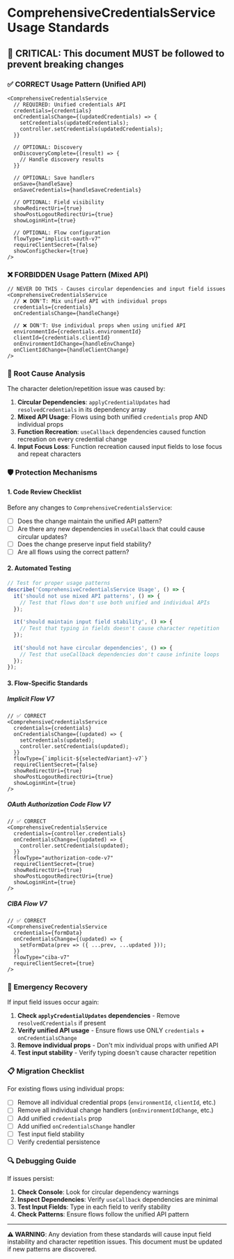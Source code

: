 # ComprehensiveCredentialsService Usage Standards

## 🚨 CRITICAL: This document MUST be followed to prevent breaking changes

### ✅ CORRECT Usage Pattern (Unified API)

```tsx
<ComprehensiveCredentialsService
  // REQUIRED: Unified credentials API
  credentials={credentials}
  onCredentialsChange={(updatedCredentials) => {
    setCredentials(updatedCredentials);
    controller.setCredentials(updatedCredentials);
  }}
  
  // OPTIONAL: Discovery
  onDiscoveryComplete={(result) => {
    // Handle discovery results
  }}
  
  // OPTIONAL: Save handlers
  onSave={handleSave}
  onSaveCredentials={handleSaveCredentials}
  
  // OPTIONAL: Field visibility
  showRedirectUri={true}
  showPostLogoutRedirectUri={true}
  showLoginHint={true}
  
  // OPTIONAL: Flow configuration
  flowType="implicit-oauth-v7"
  requireClientSecret={false}
  showConfigChecker={true}
/>
```

### ❌ FORBIDDEN Usage Pattern (Mixed API)

```tsx
// NEVER DO THIS - Causes circular dependencies and input field issues
<ComprehensiveCredentialsService
  // ❌ DON'T: Mix unified API with individual props
  credentials={credentials}
  onCredentialsChange={handleChange}
  
  // ❌ DON'T: Use individual props when using unified API
  environmentId={credentials.environmentId}
  clientId={credentials.clientId}
  onEnvironmentIdChange={handleEnvChange}
  onClientIdChange={handleClientChange}
/>
```

### 🔧 Root Cause Analysis

The character deletion/repetition issue was caused by:

1. **Circular Dependencies**: `applyCredentialUpdates` had `resolvedCredentials` in its dependency array
2. **Mixed API Usage**: Flows using both unified `credentials` prop AND individual props
3. **Function Recreation**: `useCallback` dependencies caused function recreation on every credential change
4. **Input Focus Loss**: Function recreation caused input fields to lose focus and repeat characters

### 🛡️ Protection Mechanisms

#### 1. Code Review Checklist

Before any changes to `ComprehensiveCredentialsService`:

- [ ] Does the change maintain the unified API pattern?
- [ ] Are there any new dependencies in `useCallback` that could cause circular updates?
- [ ] Does the change preserve input field stability?
- [ ] Are all flows using the correct pattern?

#### 2. Automated Testing

```typescript
// Test for proper usage patterns
describe('ComprehensiveCredentialsService Usage', () => {
  it('should not use mixed API patterns', () => {
    // Test that flows don't use both unified and individual APIs
  });
  
  it('should maintain input field stability', () => {
    // Test that typing in fields doesn't cause character repetition
  });
  
  it('should not have circular dependencies', () => {
    // Test that useCallback dependencies don't cause infinite loops
  });
});
```

#### 3. Flow-Specific Standards

##### Implicit Flow V7
```tsx
// ✅ CORRECT
<ComprehensiveCredentialsService
  credentials={credentials}
  onCredentialsChange={(updated) => {
    setCredentials(updated);
    controller.setCredentials(updated);
  }}
  flowType={`implicit-${selectedVariant}-v7`}
  requireClientSecret={false}
  showRedirectUri={true}
  showPostLogoutRedirectUri={true}
  showLoginHint={true}
/>
```

##### OAuth Authorization Code Flow V7
```tsx
// ✅ CORRECT
<ComprehensiveCredentialsService
  credentials={controller.credentials}
  onCredentialsChange={(updated) => {
    controller.setCredentials(updated);
  }}
  flowType="authorization-code-v7"
  requireClientSecret={true}
  showRedirectUri={true}
  showPostLogoutRedirectUri={true}
  showLoginHint={true}
/>
```

##### CIBA Flow V7
```tsx
// ✅ CORRECT
<ComprehensiveCredentialsService
  credentials={formData}
  onCredentialsChange={(updated) => {
    setFormData(prev => ({ ...prev, ...updated }));
  }}
  flowType="ciba-v7"
  requireClientSecret={true}
/>
```

### 🚨 Emergency Recovery

If input field issues occur again:

1. **Check `applyCredentialUpdates` dependencies** - Remove `resolvedCredentials` if present
2. **Verify unified API usage** - Ensure flows use ONLY `credentials` + `onCredentialsChange`
3. **Remove individual props** - Don't mix individual props with unified API
4. **Test input stability** - Verify typing doesn't cause character repetition

### 📋 Migration Checklist

For existing flows using individual props:

- [ ] Remove all individual credential props (`environmentId`, `clientId`, etc.)
- [ ] Remove all individual change handlers (`onEnvironmentIdChange`, etc.)
- [ ] Add unified `credentials` prop
- [ ] Add unified `onCredentialsChange` handler
- [ ] Test input field stability
- [ ] Verify credential persistence

### 🔍 Debugging Guide

If issues persist:

1. **Check Console**: Look for circular dependency warnings
2. **Inspect Dependencies**: Verify `useCallback` dependencies are minimal
3. **Test Input Fields**: Type in each field to verify stability
4. **Check Patterns**: Ensure flows follow the unified API pattern

---

**⚠️ WARNING**: Any deviation from these standards will cause input field instability and character repetition issues. This document must be updated if new patterns are discovered.

